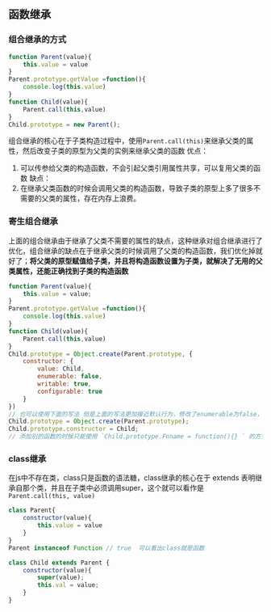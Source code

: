 ## 函数继承

### 组合继承的方式
```js
function Parent(value){
    this.value = value
}
Parent.prototype.getValue =function(){
    console.log(this.value)
}
function Child(value){
    Parent.call(this,value)
}
Child.prototype = new Parent();
```
组合继承的核心在于子类构造过程中，使用`Parent.call(this)`来继承父类的属性，然后改变子类的原型为父类的实例来继承父类的函数
优点：
1. 可以传参给父类的构造函数，不会引起父类引用属性共享，可以复用父类的函数
缺点：
1. 在继承父类函数的时候会调用父类的构造函数，导致子类的原型上多了很多不需要的父类的属性，存在内存上浪费。


### 寄生组合继承
上面的组合继承由于继承了父类不需要的属性的缺点，这种继承对组合继承进行了优化，组合继承的缺点在于继承父类的时候调用了父类的构造函数，我们优化掉就好了；**将父类的原型赋值给子类，并且将构造函数设置为子类，就解决了无用的父类属性，还能正确找到子类的构造函数**
```js
function Parent(value){
    this.value = value;
}
Parent.prototype.getValue =function(){
    console.log(this.value)
}
function Child(value){
    Parent.call(this,value)
}
Child.prototype = Object.create(Parent.prototype, {
    constructor: {
        value: Child,
        enumerable: false,
        writable: true,
        configurable: true
    }
})
// 也可以使用下面的写法 但是上面的写法更加接近默认行为，修改了enumerable为false，这样遍历的时候就不会遍历到该属性
Child.prototype = Object.create(Parent.prototype);
Child.prototype.constructor = Child;
// 添加别的函数的时候只能使用 `Child.prototype.Fnname = function(){} ` 的方式单个添加
```

### class继承
在js中不存在类，class只是函数的语法糖，class继承的核心在于 extends 表明继承自那个类，并且在子类中必须调用super，这个就可以看作是`Parent.call(this, value)`
```js
class Parent{
    constructor(value){
        this.value = value
    }
}
Parent instanceof Function // true  可以看出class就是函数

class Child extends Parent {
    constructor(value){
        super(value);
        this.val = value;
    }
}
```